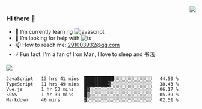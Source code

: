 <img align='right' src='https://github-readme-stats.vercel.app/api?username=niaogege&show_icons=true&theme=radical'/>

### Hi there 👋

- 🌱 I’m currently learning ![javascript](https://img.shields.io/badge/javacript-learn-orange)
- 🤔 I’m looking for help with ![ts](https://img.shields.io/badge/ts-learn-yellow)
- 📫 How to reach me: 291003932@qq.com
- ⚡ Fun fact:  I'm a fan of Iron Man, I love to sleep and 书法

![](https://github-readme-stats.vercel.app/api/top-langs/?username=niaogege&layout=compact)

<!--START_SECTION:waka-->
```text
JavaScript   13 hrs 41 mins  ███████████░░░░░░░░░░░░░░   44.50 % 
TypeScript   11 hrs 49 mins  █████████▓░░░░░░░░░░░░░░░   38.43 % 
Vue.js       1 hr 53 mins    █▓░░░░░░░░░░░░░░░░░░░░░░░   06.17 % 
SCSS         1 hr 39 mins    █▒░░░░░░░░░░░░░░░░░░░░░░░   05.39 % 
Markdown     46 mins         ▓░░░░░░░░░░░░░░░░░░░░░░░░   02.51 % 
```
<!--END_SECTION:waka-->
